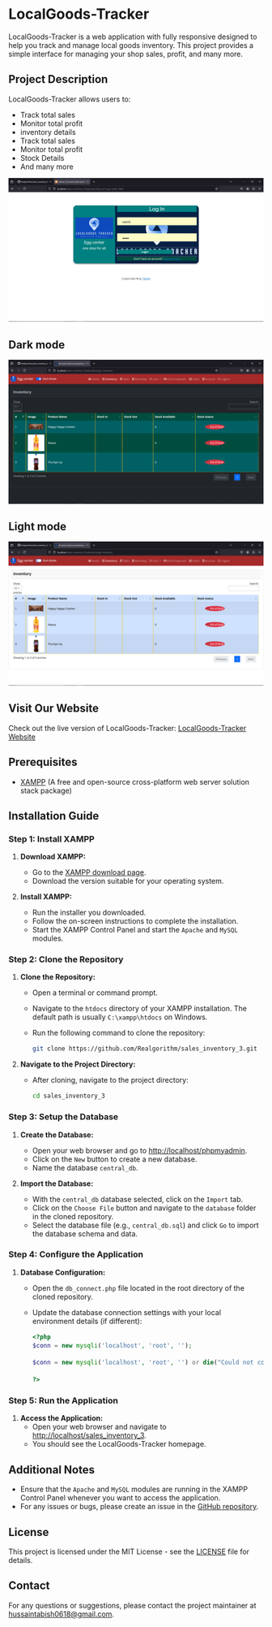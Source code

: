 # LocalGoods-Tracker

LocalGoods-Tracker is a web application with fully responsive designed to help you track and manage local goods inventory. This project provides a simple interface for managing your shop sales, profit, and many more.


## Project Description

LocalGoods-Tracker allows users to:
- Track total sales
- Monitor total profit
- inventory details
- Track total sales
- Monitor total profit
- Stock Details
- And many more

![LocalGoods-Tracker](assets/uploads/localgoods-tracker.png)

## Dark mode 

![LocalGoods-Tracker Dark](assets/uploads/dark.png)

## Light mode 

![LocalGoods-Tracker Light](assets/uploads/light.png)

## Visit Our Website

Check out the live version of LocalGoods-Tracker: [LocalGoods-Tracker Website](http://shopac.nf.free)
## Prerequisites

- [XAMPP](https://www.apachefriends.org/index.html) (A free and open-source cross-platform web server solution stack package)

## Installation Guide

### Step 1: Install XAMPP

1. **Download XAMPP:**
   - Go to the [XAMPP download page](https://www.apachefriends.org/index.html).
   - Download the version suitable for your operating system.

2. **Install XAMPP:**
   - Run the installer you downloaded.
   - Follow the on-screen instructions to complete the installation.
   - Start the XAMPP Control Panel and start the `Apache` and `MySQL` modules.

### Step 2: Clone the Repository

1. **Clone the Repository:**
   - Open a terminal or command prompt.
   - Navigate to the `htdocs` directory of your XAMPP installation. The default path is usually `C:\xampp\htdocs` on Windows.
   - Run the following command to clone the repository:

     ```bash
     git clone https://github.com/Realgorithm/sales_inventory_3.git
     ```

2. **Navigate to the Project Directory:**
   - After cloning, navigate to the project directory:

     ```bash
     cd sales_inventory_3
     ```

### Step 3: Setup the Database

1. **Create the Database:**
   - Open your web browser and go to [http://localhost/phpmyadmin](http://localhost/phpmyadmin).
   - Click on the `New` button to create a new database.
   - Name the database `central_db`.

2. **Import the Database:**
   - With the `central_db` database selected, click on the `Import` tab.
   - Click on the `Choose File` button and navigate to the `database` folder in the cloned repository.
   - Select the database file (e.g., `central_db.sql`) and click `Go` to import the database schema and data.

### Step 4: Configure the Application

1. **Database Configuration:**
   - Open the `db_connect.php` file located in the root directory of the cloned repository.
   - Update the database connection settings with your local environment details (if different):

     ```php
     <?php
     $conn = new mysqli('localhost', 'root', '');

     $conn = new mysqli('localhost', 'root', '') or die("Could not connect to mysql" . mysqli_error($con));

     ?>
     ```

### Step 5: Run the Application

1. **Access the Application:**
   - Open your web browser and navigate to [http://localhost/sales_inventory_3](http://localhost/sales_invertory_3).
   - You should see the LocalGoods-Tracker homepage.

## Additional Notes

- Ensure that the `Apache` and `MySQL` modules are running in the XAMPP Control Panel whenever you want to access the application.
- For any issues or bugs, please create an issue in the [GitHub repository](https://github.com/Realgorithm/sales_inventory_3/issues).

## License

This project is licensed under the MIT License - see the [LICENSE](LICENSE) file for details.

## Contact

For any questions or suggestions, please contact the project maintainer at [hussaintabish0618@gmail.com](mailto:hussaintabish0618@gmail.com).
